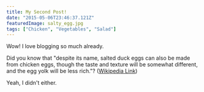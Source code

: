 ```yaml
---
title: My Second Post!
date: "2015-05-06T23:46:37.121Z"
featuredImage: salty_egg.jpg
tags: ["Chicken", "Vegetables", "Salad"]
---
```


Wow! I love blogging so much already.

Did you know that "despite its name, salted duck eggs can also be made from
chicken eggs, though the taste and texture will be somewhat different, and the
egg yolk will be less rich."?
([Wikipedia Link](https://en.wikipedia.org/wiki/Salted_duck_egg))

Yeah, I didn't either.
